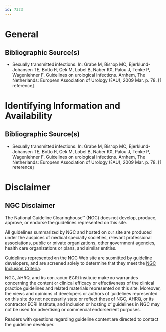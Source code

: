 ```yaml
---
id: 7323
---
```


# General

## Bibliographic Source(s)

- Sexually transmitted infections. In: Grabe M, Bishop MC, Bjerklund-Johansen TE, Botto H, Çek M, Lobel B, Naber KG, Palou J, Tenke P, Wagenlehner F. Guidelines on urological infections. Arnhem, The Netherlands: European Association of Urology (EAU); 2009 Mar. p. 78. [1 reference]

# Identifying Information and Availability

## Bibliographic Source(s)

- Sexually transmitted infections. In: Grabe M, Bishop MC, Bjerklund-Johansen TE, Botto H, Çek M, Lobel B, Naber KG, Palou J, Tenke P, Wagenlehner F. Guidelines on urological infections. Arnhem, The Netherlands: European Association of Urology (EAU); 2009 Mar. p. 78. [1 reference]

# Disclaimer

## NGC Disclaimer

The National Guideline Clearinghouse™ (NGC) does not develop, produce, approve, or endorse the guidelines represented on this site.

All guidelines summarized by NGC and hosted on our site are produced under the auspices of medical specialty societies, relevant professional associations, public or private organizations, other government agencies, health care organizations or plans, and similar entities.

Guidelines represented on the NGC Web site are submitted by guideline developers, and are screened solely to determine that they meet the [NGC Inclusion Criteria](/help-and-about/summaries/inclusion-criteria).

NGC, AHRQ, and its contractor ECRI Institute make no warranties concerning the content or clinical efficacy or effectiveness of the clinical practice guidelines and related materials represented on this site. Moreover, the views and opinions of developers or authors of guidelines represented on this site do not necessarily state or reflect those of NGC, AHRQ, or its contractor ECRI Institute, and inclusion or hosting of guidelines in NGC may not be used for advertising or commercial endorsement purposes.

Readers with questions regarding guideline content are directed to contact the guideline developer.

